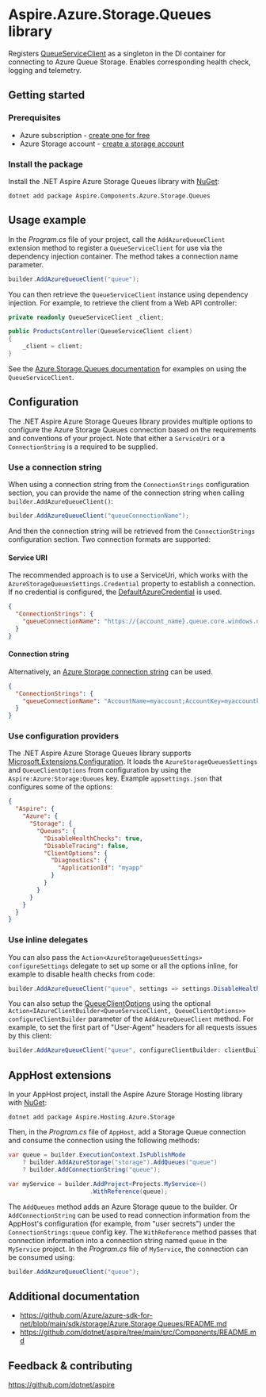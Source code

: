 # Aspire.Azure.Storage.Queues library

Registers [QueueServiceClient](https://learn.microsoft.com/dotnet/api/azure.storage.queues.queueserviceclient) as a singleton in the DI container for connecting to Azure Queue Storage. Enables corresponding health check, logging and telemetry.

## Getting started

### Prerequisites

- Azure subscription - [create one for free](https://azure.microsoft.com/free/)
- Azure Storage account - [create a storage account](https://learn.microsoft.com/azure/storage/common/storage-account-create)

### Install the package

Install the .NET Aspire Azure Storage Queues library with [NuGet](https://www.nuget.org):

```dotnetcli
dotnet add package Aspire.Components.Azure.Storage.Queues
```

## Usage example

In the _Program.cs_ file of your project, call the `AddAzureQueueClient` extension method to register a `QueueServiceClient` for use via the dependency injection container. The method takes a connection name parameter.

```csharp
builder.AddAzureQueueClient("queue");
```

You can then retrieve the `QueueServiceClient` instance using dependency injection. For example, to retrieve the client from a Web API controller:

```csharp
private readonly QueueServiceClient _client;

public ProductsController(QueueServiceClient client)
{
    _client = client;
}
```

See the [Azure.Storage.Queues documentation](https://github.com/Azure/azure-sdk-for-net/blob/main/sdk/storage/Azure.Storage.Queues/README.md) for examples on using the `QueueServiceClient`.

## Configuration

The .NET Aspire Azure Storage Queues library provides multiple options to configure the Azure Storage Queues connection based on the requirements and conventions of your project. Note that either a `ServiceUri` or a `ConnectionString` is a required to be supplied.

### Use a connection string

When using a connection string from the `ConnectionStrings` configuration section, you can provide the name of the connection string when calling `builder.AddAzureQueueClient()`:

```csharp
builder.AddAzureQueueClient("queueConnectionName");
```

And then the connection string will be retrieved from the `ConnectionStrings` configuration section. Two connection formats are supported:

#### Service URI

The recommended approach is to use a ServiceUri, which works with the `AzureStorageQueuesSettings.Credential` property to establish a connection. If no credential is configured, the [DefaultAzureCredential](https://learn.microsoft.com/dotnet/api/azure.identity.defaultazurecredential) is used.

```json
{
  "ConnectionStrings": {
    "queueConnectionName": "https://{account_name}.queue.core.windows.net/"
  }
}
```

#### Connection string

Alternatively, an [Azure Storage connection string](https://learn.microsoft.com/azure/storage/common/storage-configure-connection-string) can be used.

```json
{
  "ConnectionStrings": {
    "queueConnectionName": "AccountName=myaccount;AccountKey=myaccountkey"
  }
}
```

### Use configuration providers

The .NET Aspire Azure Storage Queues library supports [Microsoft.Extensions.Configuration](https://learn.microsoft.com/dotnet/api/microsoft.extensions.configuration). It loads the `AzureStorageQueuesSettings` and `QueueClientOptions` from configuration by using the `Aspire:Azure:Storage:Queues` key. Example `appsettings.json` that configures some of the options:

```json
{
  "Aspire": {
    "Azure": {
      "Storage": {
        "Queues": {
          "DisableHealthChecks": true,
          "DisableTracing": false,
          "ClientOptions": {
            "Diagnostics": {
              "ApplicationId": "myapp"
            }
          }
        }
      }
    }
  }
}
```

### Use inline delegates

You can also pass the `Action<AzureStorageQueuesSettings> configureSettings` delegate to set up some or all the options inline, for example to disable health checks from code:

```csharp
builder.AddAzureQueueClient("queue", settings => settings.DisableHealthChecks = true);
```

You can also setup the [QueueClientOptions](https://learn.microsoft.com/dotnet/api/azure.storage.queues.queueclientoptions) using the optional `Action<IAzureClientBuilder<QueueServiceClient, QueueClientOptions>> configureClientBuilder` parameter of the `AddAzureQueueClient` method. For example, to set the first part of "User-Agent" headers for all requests issues by this client:

```csharp
builder.AddAzureQueueClient("queue", configureClientBuilder: clientBuilder => clientBuilder.ConfigureOptions(options => options.Diagnostics.ApplicationId = "myapp"));
```

## AppHost extensions

In your AppHost project, install the Aspire Azure Storage Hosting library with [NuGet](https://www.nuget.org):

```dotnetcli
dotnet add package Aspire.Hosting.Azure.Storage
```

Then, in the _Program.cs_ file of `AppHost`, add a Storage Queue connection and consume the connection using the following methods:

```csharp
var queue = builder.ExecutionContext.IsPublishMode
    ? builder.AddAzureStorage("storage").AddQueues("queue")
    ? builder.AddConnectionString("queue");

var myService = builder.AddProject<Projects.MyService>()
                       .WithReference(queue);
```

The `AddQueues` method adds an Azure Storage queue to the builder. Or `AddConnectionString` can be used to read connection information from the AppHost's configuration (for example, from "user secrets") under the `ConnectionStrings:queue` config key. The `WithReference` method passes that connection information into a connection string named `queue` in the `MyService` project. In the _Program.cs_ file of `MyService`, the connection can be consumed using:

```csharp
builder.AddAzureQueueClient("queue");
```

## Additional documentation

* https://github.com/Azure/azure-sdk-for-net/blob/main/sdk/storage/Azure.Storage.Queues/README.md
* https://github.com/dotnet/aspire/tree/main/src/Components/README.md

## Feedback & contributing

https://github.com/dotnet/aspire
